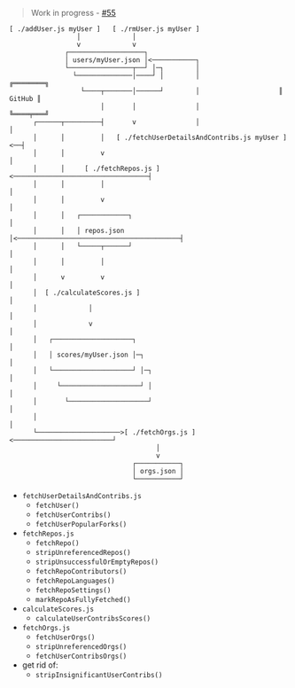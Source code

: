 > Work in progress - [#55](https://github.com/AurelienLourot/ghuser.io/issues/55)

```
[ ./addUser.js myUser ]   [ ./rmUser.js myUser ]
                 │             │
                 v             v
              ┌───────────────────┐
              │ users/myUser.json │<───────────┐
              └────────────────┬──┘ │─┐        │
                └──────────────│────┘ │        │                    ╔════════╗
                  └────┬───────│──────┘        │                    ║ GitHub ║
                       │       │               │                    ╚════╤═══╝
      ┌──────┬─────────┤       v               │                         │
      │      │         │   [ ./fetchUserDetailsAndContribs.js myUser ]<──┤
      │      │         v                                                 │
      │      │     [ ./fetchRepos.js ]<──────────────────────────────────┤
      │      │         │                                                 │
      │      │         v                                                 │
      │      │   ┌────────────┐                                          │
      │      │   │ repos.json │<─────────────────────────────────────────┤
      │      │   └─────┬──────┘                                          │
      │      │         │                                                 │
      │      v         v                                                 │
      │  [ ./calculateScores.js ]                                        │
      │             │                                                    │
      │             v                                                    │
      │   ┌────────────────────┐                                         │
      │   │ scores/myUser.json │─┐                                       │
      │   └────────────────────┘ │─┐                                     │
      │     └────────────────────┘ │                                     │
      │       └────────────────────┘                                     │
      │                                                                  │
      └─────────────────────>[ ./fetchOrgs.js ]<─────────────────────────┘
                                     │
                                     v
                               ┌───────────┐
                               │ orgs.json │
                               └───────────┘
```

* `fetchUserDetailsAndContribs.js`
  * `fetchUser()`
  * `fetchUserContribs()`
  * `fetchUserPopularForks()`
* `fetchRepos.js`
  * `fetchRepo()`
  * `stripUnreferencedRepos()`
  * `stripUnsuccessfulOrEmptyRepos()`
  * `fetchRepoContributors()`
  * `fetchRepoLanguages()`
  * `fetchRepoSettings()`
  * `markRepoAsFullyFetched()`
* `calculateScores.js`
  * `calculateUserContribsScores()`
* `fetchOrgs.js`
  * `fetchUserOrgs()`
  * `stripUnreferencedOrgs()`
  * `fetchUserContribsOrgs()`
* get rid of:
  * `stripInsignificantUserContribs()`
